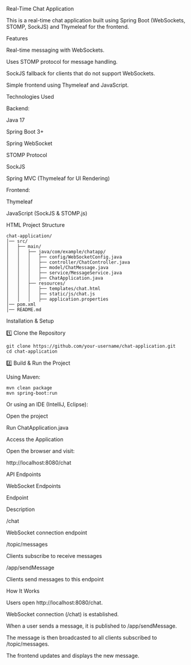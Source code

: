 Real-Time Chat Application

This is a real-time chat application built using Spring Boot (WebSockets, STOMP, SockJS) and Thymeleaf for the frontend.

Features

Real-time messaging with WebSockets.

Uses STOMP protocol for message handling.

SockJS fallback for clients that do not support WebSockets.

Simple frontend using Thymeleaf and JavaScript.

Technologies Used

Backend:

Java 17

Spring Boot 3+

Spring WebSocket

STOMP Protocol

SockJS

Spring MVC (Thymeleaf for UI Rendering)

Frontend:

Thymeleaf

JavaScript (SockJS & STOMP.js)

HTML
Project Structure
```
chat-application/
│── src/
│   ├── main/
│   │   ├── java/com/example/chatapp/
│   │   │   ├── config/WebSocketConfig.java
│   │   │   ├── controller/ChatController.java
│   │   │   ├── model/ChatMessage.java
│   │   │   ├── service/MessageService.java
│   │   │   ├── ChatApplication.java
│   │   ├── resources/
│   │   │   ├── templates/chat.html
│   │   │   ├── static/js/chat.js
│   │   │   ├── application.properties
│── pom.xml
│── README.md
```
Installation & Setup

1️⃣ Clone the Repository
```
git clone https://github.com/your-username/chat-application.git
cd chat-application
```
2️⃣ Build & Run the Project

Using Maven:
```
mvn clean package
mvn spring-boot:run
```
Or using an IDE (IntelliJ, Eclipse):

Open the project

Run ChatApplication.java

Access the Application

Open the browser and visit:

http://localhost:8080/chat

API Endpoints

WebSocket Endpoints

Endpoint

Description

/chat

WebSocket connection endpoint

/topic/messages

Clients subscribe to receive messages

/app/sendMessage

Clients send messages to this endpoint

How It Works

Users open http://localhost:8080/chat.

WebSocket connection (/chat) is established.

When a user sends a message, it is published to /app/sendMessage.

The message is then broadcasted to all clients subscribed to /topic/messages.

The frontend updates and displays the new message.

